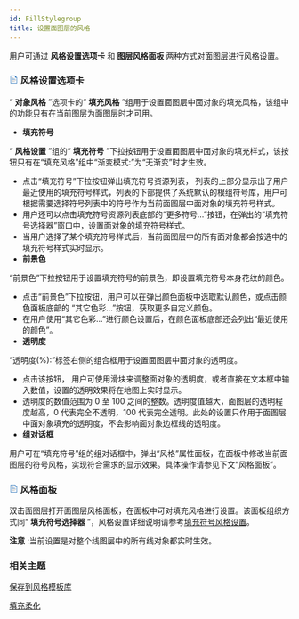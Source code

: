 ```yaml
---
id: FillStylegroup
title: 设置面图层的风格
---
```

用户可通过 **风格设置选项卡** 和 **图层风格面板** 两种方式对面图层进行风格设置。

### ![](../../img/read.gif) 风格设置选项卡

“ **对象风格** ”选项卡的“ **填充风格** ”组用于设置面图层中面对象的填充风格，该组中的功能只有在当前图层为面图层时才可用。

* **填充符号**

“ **风格设置** ”组的“ **填充符号**
”下拉按钮用于设置面图层中面对象的填充样式，该按钮只有在“填充风格”组中“渐变模式:”为“无渐变”时才生效。

* 点击“填充符号”下拉按钮弹出填充符号资源列表， 列表的上部分显示出了用户最近使用的填充符号样式，列表的下部提供了系统默认的根组符号库，用户可根据需要选择符号列表中的符号作为当前面图层中面对象的填充符号样式。
* 用户还可以点击填充符号资源列表底部的“更多符号...”按钮，在弹出的“填充符号选择器”窗口中，设置面对象的填充符号样式。
* 当用户选择了某个填充符号样式后，当前面图层中的所有面对象都会按选中的填充符号样式实时显示。
* **前景色**

“前景色”下拉按钮用于设置填充符号的前景色，即设置填充符号本身花纹的颜色。

* 点击“前景色”下拉按钮，用户可以在弹出颜色面板中选取默认颜色，或点击颜色面板底部的 “其它色彩...”按钮，获取更多自定义颜色。
* 在用户使用“其它色彩...”进行颜色设置后，在颜色面板底部还会列出“最近使用的颜色”。
* **透明度**

“透明度(%):”标签右侧的组合框用于设置面图层中面对象的透明度。

* 点击该按钮， 用户可使用滑块来调整面对象的透明度，或者直接在文本框中输入数值，设置的透明效果将在地图上实时显示。
* 透明度的数值范围为 0 至 100 之间的整数。透明度值越大，面图层的透明程度越高，0 代表完全不透明，100 代表完全透明。此处的设置只作用于面图层中面对象填充的透明度，不会影响面对象边框线的透明度。
* **组对话框**

用户可在“填充符号”组的组对话框中，弹出“风格”属性面板，在面板中修改当前面图层的符号风格，实现符合需求的显示效果。具体操作请参见下文“风格面板”。

### ![](../../img/read.gif) 风格面板

双击面图层打开面图层风格面板，在面板中可对填充风格进行设置。该面板组织方式同“ **填充符号选择器**
”，风格设置详细说明请参考[填充符号风格设置](FillSymStyle)。

**注意** :当前设置是对整个线图层中的所有线对象都实时生效。

### 相关主题

[保存到风格模板库](DTv2_SaveStyleTempl)

[填充柔化](MapSoften)

